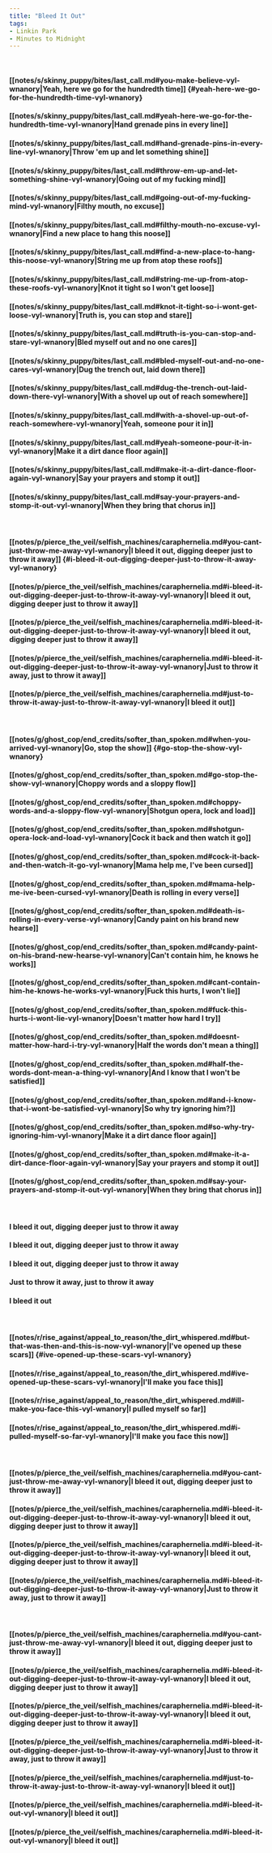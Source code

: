 ```yaml
---
title: "Bleed It Out"
tags:
- Linkin Park
- Minutes to Midnight
---
```

&nbsp;
#### [[notes/s/skinny_puppy/bites/last_call.md#you-make-believe-vyl-wnanory|Yeah, here we go for the hundredth time]] {#yeah-here-we-go-for-the-hundredth-time-vyl-wnanory}
#### [[notes/s/skinny_puppy/bites/last_call.md#yeah-here-we-go-for-the-hundredth-time-vyl-wnanory|Hand grenade pins in every line]]
#### [[notes/s/skinny_puppy/bites/last_call.md#hand-grenade-pins-in-every-line-vyl-wnanory|Throw 'em up and let something shine]]
#### [[notes/s/skinny_puppy/bites/last_call.md#throw-em-up-and-let-something-shine-vyl-wnanory|Going out of my fucking mind]]
#### [[notes/s/skinny_puppy/bites/last_call.md#going-out-of-my-fucking-mind-vyl-wnanory|Filthy mouth, no excuse]]
#### [[notes/s/skinny_puppy/bites/last_call.md#filthy-mouth-no-excuse-vyl-wnanory|Find a new place to hang this noose]]
#### [[notes/s/skinny_puppy/bites/last_call.md#find-a-new-place-to-hang-this-noose-vyl-wnanory|String me up from atop these roofs]]
#### [[notes/s/skinny_puppy/bites/last_call.md#string-me-up-from-atop-these-roofs-vyl-wnanory|Knot it tight so I won't get loose]]
#### [[notes/s/skinny_puppy/bites/last_call.md#knot-it-tight-so-i-wont-get-loose-vyl-wnanory|Truth is, you can stop and stare]]
#### [[notes/s/skinny_puppy/bites/last_call.md#truth-is-you-can-stop-and-stare-vyl-wnanory|Bled myself out and no one cares]]
#### [[notes/s/skinny_puppy/bites/last_call.md#bled-myself-out-and-no-one-cares-vyl-wnanory|Dug the trench out, laid down there]]
#### [[notes/s/skinny_puppy/bites/last_call.md#dug-the-trench-out-laid-down-there-vyl-wnanory|With a shovel up out of reach somewhere]]
#### [[notes/s/skinny_puppy/bites/last_call.md#with-a-shovel-up-out-of-reach-somewhere-vyl-wnanory|Yeah, someone pour it in]]
#### [[notes/s/skinny_puppy/bites/last_call.md#yeah-someone-pour-it-in-vyl-wnanory|Make it a dirt dance floor again]]
#### [[notes/s/skinny_puppy/bites/last_call.md#make-it-a-dirt-dance-floor-again-vyl-wnanory|Say your prayers and stomp it out]]
#### [[notes/s/skinny_puppy/bites/last_call.md#say-your-prayers-and-stomp-it-out-vyl-wnanory|When they bring that chorus in]]
&nbsp;
#### [[notes/p/pierce_the_veil/selfish_machines/caraphernelia.md#you-cant-just-throw-me-away-vyl-wnanory|I bleed it out, digging deeper just to throw it away]] {#i-bleed-it-out-digging-deeper-just-to-throw-it-away-vyl-wnanory}
#### [[notes/p/pierce_the_veil/selfish_machines/caraphernelia.md#i-bleed-it-out-digging-deeper-just-to-throw-it-away-vyl-wnanory|I bleed it out, digging deeper just to throw it away]]
#### [[notes/p/pierce_the_veil/selfish_machines/caraphernelia.md#i-bleed-it-out-digging-deeper-just-to-throw-it-away-vyl-wnanory|I bleed it out, digging deeper just to throw it away]]
#### [[notes/p/pierce_the_veil/selfish_machines/caraphernelia.md#i-bleed-it-out-digging-deeper-just-to-throw-it-away-vyl-wnanory|Just to throw it away, just to throw it away]]
#### [[notes/p/pierce_the_veil/selfish_machines/caraphernelia.md#just-to-throw-it-away-just-to-throw-it-away-vyl-wnanory|I bleed it out]]
&nbsp;
#### [[notes/g/ghost_cop/end_credits/softer_than_spoken.md#when-you-arrived-vyl-wnanory|Go, stop the show]] {#go-stop-the-show-vyl-wnanory}
#### [[notes/g/ghost_cop/end_credits/softer_than_spoken.md#go-stop-the-show-vyl-wnanory|Choppy words and a sloppy flow]]
#### [[notes/g/ghost_cop/end_credits/softer_than_spoken.md#choppy-words-and-a-sloppy-flow-vyl-wnanory|Shotgun opera, lock and load]]
#### [[notes/g/ghost_cop/end_credits/softer_than_spoken.md#shotgun-opera-lock-and-load-vyl-wnanory|Cock it back and then watch it go]]
#### [[notes/g/ghost_cop/end_credits/softer_than_spoken.md#cock-it-back-and-then-watch-it-go-vyl-wnanory|Mama help me, I've been cursed]]
#### [[notes/g/ghost_cop/end_credits/softer_than_spoken.md#mama-help-me-ive-been-cursed-vyl-wnanory|Death is rolling in every verse]]
#### [[notes/g/ghost_cop/end_credits/softer_than_spoken.md#death-is-rolling-in-every-verse-vyl-wnanory|Candy paint on his brand new hearse]]
#### [[notes/g/ghost_cop/end_credits/softer_than_spoken.md#candy-paint-on-his-brand-new-hearse-vyl-wnanory|Can't contain him, he knows he works]]
#### [[notes/g/ghost_cop/end_credits/softer_than_spoken.md#cant-contain-him-he-knows-he-works-vyl-wnanory|Fuck this hurts, I won't lie]]
#### [[notes/g/ghost_cop/end_credits/softer_than_spoken.md#fuck-this-hurts-i-wont-lie-vyl-wnanory|Doesn't matter how hard I try]]
#### [[notes/g/ghost_cop/end_credits/softer_than_spoken.md#doesnt-matter-how-hard-i-try-vyl-wnanory|Half the words don't mean a thing]]
#### [[notes/g/ghost_cop/end_credits/softer_than_spoken.md#half-the-words-dont-mean-a-thing-vyl-wnanory|And I know that I won't be satisfied]]
#### [[notes/g/ghost_cop/end_credits/softer_than_spoken.md#and-i-know-that-i-wont-be-satisfied-vyl-wnanory|So why try ignoring him?]]
#### [[notes/g/ghost_cop/end_credits/softer_than_spoken.md#so-why-try-ignoring-him-vyl-wnanory|Make it a dirt dance floor again]]
#### [[notes/g/ghost_cop/end_credits/softer_than_spoken.md#make-it-a-dirt-dance-floor-again-vyl-wnanory|Say your prayers and stomp it out]]
#### [[notes/g/ghost_cop/end_credits/softer_than_spoken.md#say-your-prayers-and-stomp-it-out-vyl-wnanory|When they bring that chorus in]]
&nbsp;
#### I bleed it out, digging deeper just to throw it away
#### I bleed it out, digging deeper just to throw it away
#### I bleed it out, digging deeper just to throw it away
#### Just to throw it away, just to throw it away
#### I bleed it out
&nbsp;
#### [[notes/r/rise_against/appeal_to_reason/the_dirt_whispered.md#but-that-was-then-and-this-is-now-vyl-wnanory|I've opened up these scars]] {#ive-opened-up-these-scars-vyl-wnanory}
#### [[notes/r/rise_against/appeal_to_reason/the_dirt_whispered.md#ive-opened-up-these-scars-vyl-wnanory|I'll make you face this]]
#### [[notes/r/rise_against/appeal_to_reason/the_dirt_whispered.md#ill-make-you-face-this-vyl-wnanory|I pulled myself so far]]
#### [[notes/r/rise_against/appeal_to_reason/the_dirt_whispered.md#i-pulled-myself-so-far-vyl-wnanory|I'll make you face this now]]
&nbsp;
#### [[notes/p/pierce_the_veil/selfish_machines/caraphernelia.md#you-cant-just-throw-me-away-vyl-wnanory|I bleed it out, digging deeper just to throw it away]]
#### [[notes/p/pierce_the_veil/selfish_machines/caraphernelia.md#i-bleed-it-out-digging-deeper-just-to-throw-it-away-vyl-wnanory|I bleed it out, digging deeper just to throw it away]]
#### [[notes/p/pierce_the_veil/selfish_machines/caraphernelia.md#i-bleed-it-out-digging-deeper-just-to-throw-it-away-vyl-wnanory|I bleed it out, digging deeper just to throw it away]]
#### [[notes/p/pierce_the_veil/selfish_machines/caraphernelia.md#i-bleed-it-out-digging-deeper-just-to-throw-it-away-vyl-wnanory|Just to throw it away, just to throw it away]]
&nbsp;
#### [[notes/p/pierce_the_veil/selfish_machines/caraphernelia.md#you-cant-just-throw-me-away-vyl-wnanory|I bleed it out, digging deeper just to throw it away]]
#### [[notes/p/pierce_the_veil/selfish_machines/caraphernelia.md#i-bleed-it-out-digging-deeper-just-to-throw-it-away-vyl-wnanory|I bleed it out, digging deeper just to throw it away]]
#### [[notes/p/pierce_the_veil/selfish_machines/caraphernelia.md#i-bleed-it-out-digging-deeper-just-to-throw-it-away-vyl-wnanory|I bleed it out, digging deeper just to throw it away]]
#### [[notes/p/pierce_the_veil/selfish_machines/caraphernelia.md#i-bleed-it-out-digging-deeper-just-to-throw-it-away-vyl-wnanory|Just to throw it away, just to throw it away]]
#### [[notes/p/pierce_the_veil/selfish_machines/caraphernelia.md#just-to-throw-it-away-just-to-throw-it-away-vyl-wnanory|I bleed it out]]
#### [[notes/p/pierce_the_veil/selfish_machines/caraphernelia.md#i-bleed-it-out-vyl-wnanory|I bleed it out]]
#### [[notes/p/pierce_the_veil/selfish_machines/caraphernelia.md#i-bleed-it-out-vyl-wnanory|I bleed it out]]
